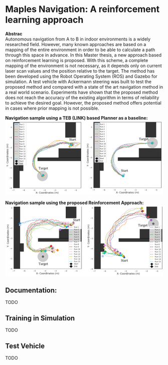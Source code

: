 # Maples Navigation: A reinforcement learning approach

**Abstrac**  
Autonomous navigation from A to B in indoor environments is a widely researched field.  However, many known approaches are based on a mapping of the entire environment in order to be able to calculate a path through this space in advance. In this Master thesis, a new approach based on reinforcement learning is proposed. With this scheme, a complete mapping of the environment is not necessary, as it depends only on current laser scan values and the position relative to the target. The method has been developed using the Robot Operating System (ROS) and Gazebo for simulation. A test vehicle with Ackermann steering was built to test the proposed method and compared  with a state of the art navigation method in a real world scenario.
Experiments have shown that the proposed method does not reach the accuracy of the existing algorithm in terms of reliability to achieve the desired goal. However, the proposed method offers potential in cases where prior mapping is not possible.

**Navigation sample using a TEB (LINK) based Planner as a baseline:**  
![alt text](docs/traj_teb.PNG)

**Navigation sample using the proposed Reinforcement Approach:**  
![alt text](docs/traj_rl.PNG)

## Documentation:

TODO

## Training in Simulation

TODO

## Test Vehicle

TODO
